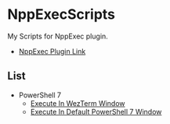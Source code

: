 # NppExecScripts
My Scripts for NppExec plugin.
- [NppExec Plugin Link](https://github.com/d0vgan/nppexec)

## List
- PowerShell 7
    - [Execute In WezTerm Window]()
    - [Execute In Default PowerShell 7 Window]()
      
